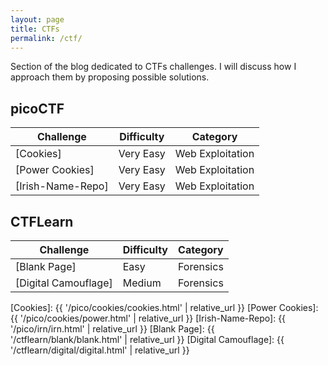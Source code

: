 ```yaml
---
layout: page
title: CTFs
permalink: /ctf/
---
```

Section of the blog dedicated to CTFs challenges. I will discuss how I approach them by proposing possible solutions.

## picoCTF

| Challenge             | Difficulty    | Category          |
| -----------           | ----------    | ----------        |
| [Cookies]             | Very Easy     | Web Exploitation  |
| [Power Cookies]       | Very Easy     | Web Exploitation  |
| [Irish-Name-Repo]     | Very Easy     | Web Exploitation  |

## CTFLearn

| Challenge             | Difficulty    | Category          |
| -----------           | ----------    | ----------        |
| [Blank Page]          | Easy          | Forensics         |
| [Digital Camouflage]  | Medium        | Forensics         | 


[Cookies]: {{ '/pico/cookies/cookies.html' | relative_url }}
[Power Cookies]: {{ '/pico/cookies/power.html' | relative_url }}
[Irish-Name-Repo]: {{ '/pico/irn/irn.html' | relative_url }}
[Blank Page]: {{ '/ctflearn/blank/blank.html' | relative_url }}
[Digital Camouflage]: {{ '/ctflearn/digital/digital.html' | relative_url }}